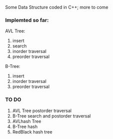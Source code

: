 Some Data Structure coded in C++; more to come

<h3>Implemted so far: </h3>
  AVL Tree:
    <ol>
      <li>insert</li>
      <li>search</li>
      <li>inorder traversal</li>
      <li>preorder traversal</li>
    </ol>

  B-Tree:
    <ol>
      <li>insert</li>
      <li>inorder traversal</li>
      <li>preorder traversal</li>
    </ol>
<h3>TO DO</h3>
  <ol>
    <li>AVL Tree postorder traversal</li>
    <li>B-Tree search and postorder traversal</li>
    <li>AVLhash Tree</li>
    <li>B-Tree hash </li>
    <li>RedBlack hash tree</li>
  </ol>
